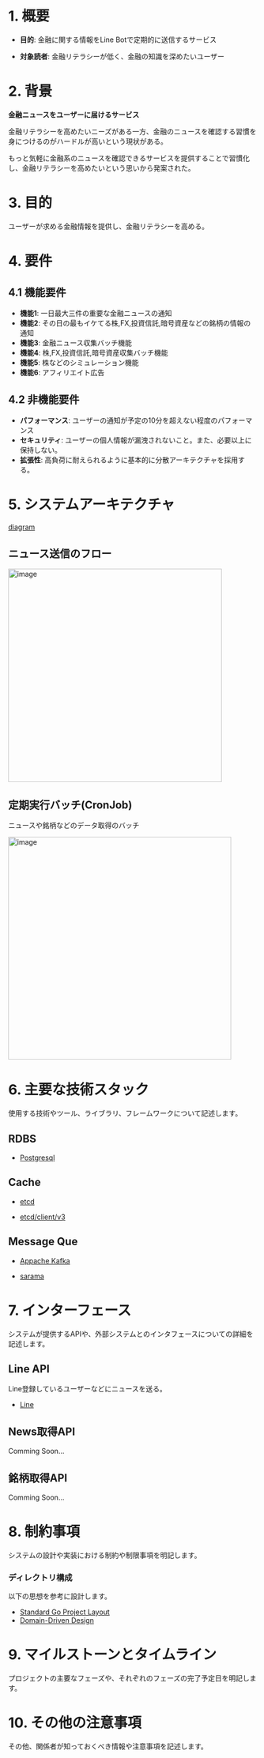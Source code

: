 # 1. 概要

- **目的**: 金融に関する情報をLine Botで定期的に送信するサービス

- **対象読者**: 金融リテラシーが低く、金融の知識を深めたいユーザー

# 2. 背景

**金融ニュースをユーザーに届けるサービス**

金融リテラシーを高めたいニーズがある一方、金融のニュースを確認する習慣を身につけるのがハードルが高いという現状がある。

もっと気軽に金融系のニュースを確認できるサービスを提供することで習慣化し、金融リテラシーを高めたいという思いから発案された。

# 3. 目的

ユーザーが求める金融情報を提供し、金融リテラシーを高める。

# 4. 要件

## 4.1 機能要件

- **機能1**: 一日最大三件の重要な金融ニュースの通知
- **機能2**: その日の最もイケてる株,FX,投資信託,暗号資産などの銘柄の情報の通知
- **機能3**: 金融ニュース収集バッチ機能
- **機能4**: 株,FX,投資信託,暗号資産収集バッチ機能
- **機能5**: 株などのシミュレーション機能
- **機能6**: アフィリエイト広告

## 4.2 非機能要件

- **パフォーマンス**: ユーザーの通知が予定の10分を超えない程度のパフォーマンス
- **セキュリティ**: ユーザーの個人情報が漏洩されないこと。また、必要以上に保持しない。
- **拡張性**: 高負荷に耐えられるように基本的に分散アーキテクチャを採用する。

# 5. システムアーキテクチャ

[diagram](https://app.diagrams.net/?src=about#G1u6J3T5kn-cB-85117u00gpe_KJAJez7F)

## ニュース送信のフロー

<img width="432" alt="image" src="https://github.com/yoshihiro-shu/financial-bot/assets/84740493/7b2edc84-c5fc-4b24-9c29-79df19d40b97">

## 定期実行バッチ(CronJob)

ニュースや銘柄などのデータ取得のバッチ

<img width="451" alt="image" src="https://github.com/yoshihiro-shu/financial-bot/assets/84740493/081fefbe-8560-4fb1-a948-bb2218e9cc59">

# 6. 主要な技術スタック

使用する技術やツール、ライブラリ、フレームワークについて記述します。

## RDBS

- [Postgresql](https://www.postgresql.org/)

## Cache

- [etcd](https://etcd.io/)

- [etcd/client/v3](https://github.com/etcd-io/etcd/tree/main/client/v3)

## Message Que

- [Appache Kafka](https://kafka.apache.org/)

- [sarama](https://github.com/IBM/sarama)

# 7. インターフェース

システムが提供するAPIや、外部システムとのインタフェースについての詳細を記述します。

## Line API

Line登録しているユーザーなどにニュースを送る。

- [Line](https://developers.line.biz/ja/docs/messaging-api/building-bot/)

## News取得API

Comming Soon...

## 銘柄取得API

Comming Soon...

# 8. 制約事項

システムの設計や実装における制約や制限事項を明記します。

### ディレクトリ構成

以下の思想を参考に設計します。

- [Standard Go Project Layout](https://github.com/golang-standards/project-layout/blob/master/README_ja.md)
- [Domain-Driven Design](https://learn.microsoft.com/en-us/archive/msdn-magazine/2009/february/best-practice-an-introduction-to-domain-driven-design)

# 9. マイルストーンとタイムライン

プロジェクトの主要なフェーズや、それぞれのフェーズの完了予定日を明記します。

# 10. その他の注意事項

その他、関係者が知っておくべき情報や注意事項を記述します。

